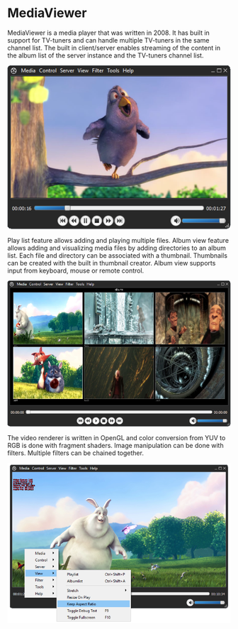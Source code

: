 # MediaViewer

MediaViewer is a media player that was written in 2008. It has built in support for TV-tuners and can handle multiple TV-tuners in the same channel list.
The built in client/server enables streaming of the content in the album list of the server instance and the TV-tuners channel list.

![Screenshot](images/first.png)

Play list feature allows adding and playing multiple files.
Album view feature allows adding and visualizing media files by adding directories to an album list. Each file and directory can be associated with a thumbnail.
Thumbnails can be created with the built in thumbnail creator. Album view supports input from keyboard, mouse or remote control.

![Screenshot](images/second.png)

The video renderer is written in OpenGL and color conversion from YUV to RGB is done with fragment shaders.
Image manipulation can be done with filters. Multiple filters can be chained together.

![Screenshot](images/third.png)
